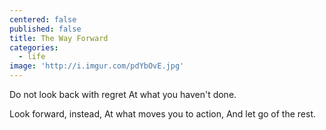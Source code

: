 ```yaml
---
centered: false
published: false
title: The Way Forward
categories:
  - life
image: 'http://i.imgur.com/pdYbOvE.jpg'
---
```

Do not look back with regret
At what you haven't done.

Look forward, instead,
At what moves you to action,
And let go of the rest.
